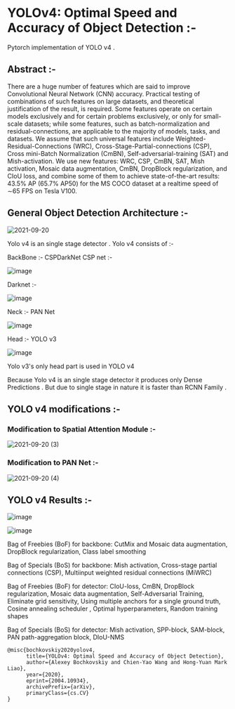 # YOLOv4: Optimal Speed and Accuracy of Object Detection :- 

Pytorch implementation of YOLO v4 .

## Abstract :- 

There are a huge number of features which are said to
improve Convolutional Neural Network (CNN) accuracy.
Practical testing of combinations of such features on large
datasets, and theoretical justification of the result, is required. Some features operate on certain models exclusively
and for certain problems exclusively, or only for small-scale
datasets; while some features, such as batch-normalization
and residual-connections, are applicable to the majority of
models, tasks, and datasets. We assume that such universal
features include Weighted-Residual-Connections (WRC),
Cross-Stage-Partial-connections (CSP), Cross mini-Batch
Normalization (CmBN), Self-adversarial-training (SAT)
and Mish-activation. We use new features: WRC, CSP,
CmBN, SAT, Mish activation, Mosaic data augmentation,
CmBN, DropBlock regularization, and CIoU loss, and combine some of them to achieve state-of-the-art results: 43.5%
AP (65.7% AP50) for the MS COCO dataset at a realtime speed of ∼65 FPS on Tesla V100. 

## General Object Detection Architecture :- 

![2021-09-20](https://user-images.githubusercontent.com/76057253/133957305-b6883365-5303-4f2c-9ffe-81d435a0215d.png)

Yolo v4 is an single stage detector .
Yolo v4 consists of :- 

BackBone :- CSPDarkNet
CSP net :- 

![image](https://user-images.githubusercontent.com/76057253/133957688-836093e3-a1f4-4d4d-9fc8-80f523d1dc6b.png)

Darknet :- 

![image](https://user-images.githubusercontent.com/76057253/133957736-ba03900c-913f-419c-80ae-5c8bca5d5a11.png)


Neck :- PAN Net 

![image](https://user-images.githubusercontent.com/76057253/133957754-9e75eea7-29fe-4871-9ea1-83933b6ef288.png)

Head :- YOLO v3 

![image](https://user-images.githubusercontent.com/76057253/133957764-37dcfc7c-23d3-4281-8db9-5373dbd478c2.png)

Yolo v3's only head part is used in YOLO v4

Because Yolo v4 is an single stage detector it produces only Dense Predictions . But due to single stage in nature it is faster than RCNN Family .

## YOLO v4 modifications :- 


### Modification to Spatial Attention Module :- 

![2021-09-20 (3)](https://user-images.githubusercontent.com/76057253/133957498-278d23dd-b832-48e0-8952-7de4f6d2f5ab.png)

### Modification to PAN Net :- 

![2021-09-20 (4)](https://user-images.githubusercontent.com/76057253/133957516-2a8106ac-61ef-439b-8c26-2cdee0e02cd1.png)


## YOLO v4 Results :- 

![image](https://user-images.githubusercontent.com/76057253/133957567-d154cb0d-a627-4c8d-b331-76639cdc5243.png)

![image](https://user-images.githubusercontent.com/76057253/133957582-a135b829-9360-4231-a2f2-ea7f032944ea.png)


Bag of Freebies (BoF) for backbone: CutMix and
Mosaic data augmentation, DropBlock regularization,
Class label smoothing

Bag of Specials (BoS) for backbone: Mish activation, Cross-stage partial connections (CSP), Multiinput weighted residual connections (MiWRC)

Bag of Freebies (BoF) for detector: CIoU-loss,
CmBN, DropBlock regularization, Mosaic data augmentation, Self-Adversarial Training, Eliminate grid
sensitivity, Using multiple anchors for a single ground
truth, Cosine annealing scheduler , Optimal hyperparameters, Random training shapes

Bag of Specials (BoS) for detector: Mish activation,
SPP-block, SAM-block, PAN path-aggregation block,
DIoU-NMS



```
@misc{bochkovskiy2020yolov4,
      title={YOLOv4: Optimal Speed and Accuracy of Object Detection}, 
      author={Alexey Bochkovskiy and Chien-Yao Wang and Hong-Yuan Mark Liao},
      year={2020},
      eprint={2004.10934},
      archivePrefix={arXiv},
      primaryClass={cs.CV}
}
```
